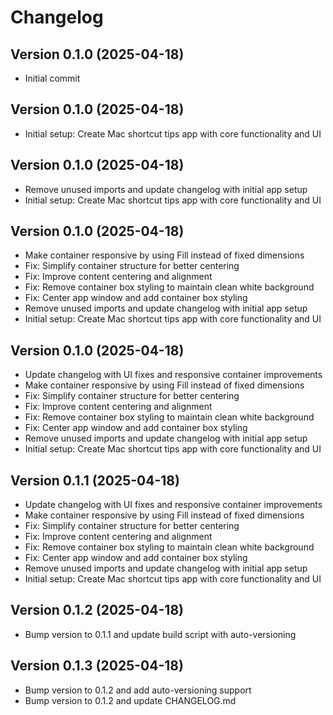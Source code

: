# Changelog

## Version 0.1.0 (2025-04-18)
* Initial commit
## Version 0.1.0 (2025-04-18)
* Initial setup: Create Mac shortcut tips app with core functionality and UI
## Version 0.1.0 (2025-04-18)
* Remove unused imports and update changelog with initial app setup
* Initial setup: Create Mac shortcut tips app with core functionality and UI
## Version 0.1.0 (2025-04-18)
* Make container responsive by using Fill instead of fixed dimensions
* Fix: Simplify container structure for better centering
* Fix: Improve content centering and alignment
* Fix: Remove container box styling to maintain clean white background
* Fix: Center app window and add container box styling
* Remove unused imports and update changelog with initial app setup
* Initial setup: Create Mac shortcut tips app with core functionality and UI
## Version 0.1.0 (2025-04-18)
* Update changelog with UI fixes and responsive container improvements
* Make container responsive by using Fill instead of fixed dimensions
* Fix: Simplify container structure for better centering
* Fix: Improve content centering and alignment
* Fix: Remove container box styling to maintain clean white background
* Fix: Center app window and add container box styling
* Remove unused imports and update changelog with initial app setup
* Initial setup: Create Mac shortcut tips app with core functionality and UI
## Version 0.1.1 (2025-04-18)
* Update changelog with UI fixes and responsive container improvements
* Make container responsive by using Fill instead of fixed dimensions
* Fix: Simplify container structure for better centering
* Fix: Improve content centering and alignment
* Fix: Remove container box styling to maintain clean white background
* Fix: Center app window and add container box styling
* Remove unused imports and update changelog with initial app setup
* Initial setup: Create Mac shortcut tips app with core functionality and UI
## Version 0.1.2 (2025-04-18)
* Bump version to 0.1.1 and update build script with auto-versioning
## Version 0.1.3 (2025-04-18)
* Bump version to 0.1.2 and add auto-versioning support
* Bump version to 0.1.2 and update CHANGELOG.md